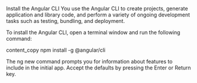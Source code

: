 Install the Angular CLI
You use the Angular CLI to create projects, generate application and library code, and perform a variety of ongoing development tasks such as testing, bundling, and deployment.

To install the Angular CLI, open a terminal window and run the following command:

content_copy
npm install -g @angular/cli


The ng new command prompts you for information about features to include in the initial app. Accept the defaults by pressing the Enter or Return key.